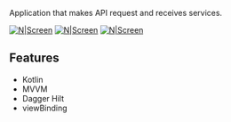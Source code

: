 
Application that makes  API request and receives services.


[![N|Screen](https://github.com/Mervetafrali/VodafoneCaseStudy/blob/master/Screen1.png)]()
[![N|Screen](https://github.com/Mervetafrali/VodafoneCaseStudy/blob/master/Screen2.png)]()
[![N|Screen](https://github.com/Mervetafrali/VodafoneCaseStudy/blob/master/Screen3.png)]()

## Features
- Kotlin
- MVVM
- Dagger Hilt
- viewBinding
